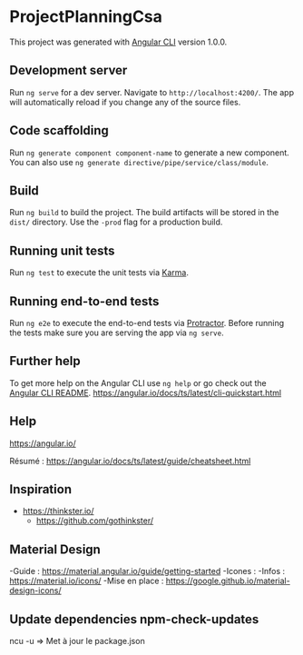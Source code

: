 # ProjectPlanningCsa

This project was generated with [Angular CLI](https://github.com/angular/angular-cli) version 1.0.0.

## Development server

Run `ng serve` for a dev server. Navigate to `http://localhost:4200/`. The app will automatically reload if you change any of the source files.

## Code scaffolding

Run `ng generate component component-name` to generate a new component. You can also use `ng generate directive/pipe/service/class/module`.

## Build

Run `ng build` to build the project. The build artifacts will be stored in the `dist/` directory. Use the `-prod` flag for a production build.

## Running unit tests

Run `ng test` to execute the unit tests via [Karma](https://karma-runner.github.io).

## Running end-to-end tests

Run `ng e2e` to execute the end-to-end tests via [Protractor](http://www.protractortest.org/).
Before running the tests make sure you are serving the app via `ng serve`.

## Further help

To get more help on the Angular CLI use `ng help` or go check out the [Angular CLI README](https://github.com/angular/angular-cli/blob/master/README.md).
https://angular.io/docs/ts/latest/cli-quickstart.html

## Help
https://angular.io/

Résumé : https://angular.io/docs/ts/latest/guide/cheatsheet.html 


## Inspiration
- https://thinkster.io/
  - https://github.com/gothinkster/

## Material Design
-Guide : https://material.angular.io/guide/getting-started
-Icones : 
  -Infos : https://material.io/icons/
  -Mise en place : https://google.github.io/material-design-icons/
  
## Update dependencies npm-check-updates
ncu -u => Met à jour le package.json

